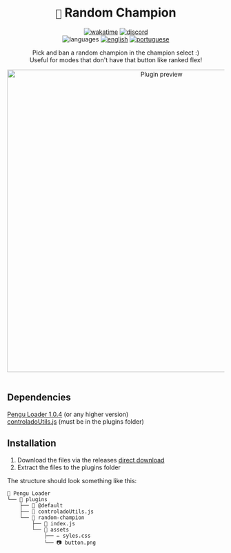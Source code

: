 <div align="center">

# `🐧` Random Champion <br>

[![wakatime](https://wakatime.com/badge/github/controlado/random-champion.svg)](https://wakatime.com/@programador/projects/ltbeutnonj)
[![discord](https://img.shields.io/badge/Discord-%235865F2.svg?style=flat&logo=discord&logoColor=white&color=blue)](https://discordapp.com/users/854886148455399436) <br>
![languages](https://img.shields.io/badge/Documentation-gray)
[![english](https://img.shields.io/badge/-English-blue)](README.md)
[![portuguese](https://img.shields.io/badge/-Português%20Brasileiro-blue)](README.br.md)

Pick and ban a random champion in the champion select :) <br>
Useful for modes that don't have that button like ranked flex!

<img src="https://github.com/controlado/random-champion/assets/71716568/647c40fe-1bdf-4889-88d4-fa68cd29a24c" width="700" alt="Plugin preview">

</div>
<br>

## Dependencies

[Pengu Loader 1.0.4](https://github.com/PenguLoader/PenguLoader) (or any higher version) <br>
[controladoUtils.js](https://github.com/controlado/pengu-plugins/blob/master/controladoUtils.js) (must be in the plugins folder)

## Installation

1. Download the files via the releases [direct download](https://github.com/controlado/random-champion/releases/latest/download/random-champion.zip)
2. Extract the files to the plugins folder

The structure should look something like this:

```
📂 Pengu Loader
└── 📂 plugins
    ├── 📂 @default
    ├── 📄 controladoUtils.js
    └── 📂 random-champion
        ├── 📄 index.js
        └── 📂 assets
            ├── ✏️ syles.css
            └── 📷 button.png
```
